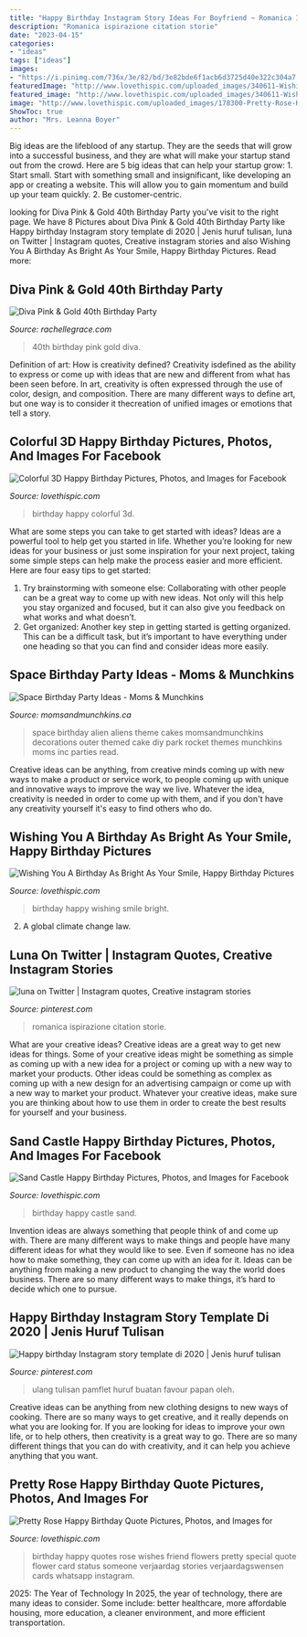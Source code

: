 ```yaml
---
title: "Happy Birthday Instagram Story Ideas For Boyfriend ~ Romanica Ispirazione Citation Storie"
description: "Romanica ispirazione citation storie"
date: "2023-04-15"
categories:
- "ideas"
tags: ["ideas"]
images:
- "https://i.pinimg.com/736x/3e/82/bd/3e82bde6f1acb6d3725d40e322c304a7.jpg"
featuredImage: "http://www.lovethispic.com/uploaded_images/340611-Wishing-You-A-Birthday-As-Bright-As-Your-Smile-Happy-Birthday.jpg"
featured_image: "http://www.lovethispic.com/uploaded_images/340611-Wishing-You-A-Birthday-As-Bright-As-Your-Smile-Happy-Birthday.jpg"
image: "http://www.lovethispic.com/uploaded_images/178300-Pretty-Rose-Happy-Birthday-Quote.jpg"
ShowToc: true
author: "Mrs. Leanna Boyer"
---
```



Big ideas are the lifeblood of any startup. They are the seeds that will grow into a successful business, and they are what will make your startup stand out from the crowd. Here are 5 big ideas that can help your startup grow: 1. Start small. Start with something small and insignificant, like developing an app or creating a website. This will allow you to gain momentum and build up your team quickly. 2. Be customer-centric.

	

		
looking for Diva Pink &amp; Gold 40th Birthday Party you've visit to the right page. We have 8 Pictures about Diva Pink &amp; Gold 40th Birthday Party like Happy birthday Instagram story template di 2020 | Jenis huruf tulisan, luna on Twitter | Instagram quotes, Creative instagram stories and also Wishing You A Birthday As Bright As Your Smile, Happy Birthday Pictures. Read more:
		
    
## Diva Pink &amp; Gold 40th Birthday Party

<img loading=lazy src="http://rachellegrace.com/wp-content/uploads/2014/08/Heather-2B40th-13.jpg" onerror="this.onerror=null;this.src='https://tse2.mm.bing.net/th?id=OIP.OZmqLoOvm5L3j_c-mQ-rXgHaLH&amp;pid=15.1';" alt="Diva Pink &amp; Gold 40th Birthday Party">

_Source: rachellegrace.com_

>40th birthday pink gold diva. 

	

Definition of art: How is creativity defined?
Creativity isdefined as the ability to express or come up with ideas that are new and different from what has been seen before. In art, creativity is often expressed through the use of color, design, and composition. There are many different ways to define art, but one way is to consider it thecreation of unified images or emotions that tell a story.

    
## Colorful 3D Happy Birthday Pictures, Photos, And Images For Facebook

<img loading=lazy src="http://www.lovethispic.com/uploaded_images/332815-Colorful-3d-Happy-Birthday-.jpg" onerror="this.onerror=null;this.src='https://tse1.mm.bing.net/th?id=OIP.eZzNZPfwlHRK-3HnS-XB1wHaKA&amp;pid=15.1';" alt="Colorful 3D Happy Birthday Pictures, Photos, and Images for Facebook">

_Source: lovethispic.com_

>birthday happy colorful 3d. 

	

What are some steps you can take to get started with ideas?
Ideas are a powerful tool to help get you started in life. Whether you’re looking for new ideas for your business or just some inspiration for your next project, taking some simple steps can help make the process easier and more efficient. Here are four easy tips to get started: 
1. Try brainstorming with someone else: Collaborating with other people can be a great way to come up with new ideas. Not only will this help you stay organized and focused, but it can also give you feedback on what works and what doesn’t. 
2. Get organized: Another key step in getting started is getting organized. This can be a difficult task, but it’s important to have everything under one heading so that you can find and consider ideas more easily. 

    
## Space Birthday Party Ideas - Moms &amp; Munchkins

<img loading=lazy src="https://www.momsandmunchkins.ca/wp-content/uploads/2014/02/space-birthday-party-ideas.jpg" onerror="this.onerror=null;this.src='https://tse1.mm.bing.net/th?id=OIP.dzZH7xOrLmURAYjlSMGRwgHaSZ&amp;pid=15.1';" alt="Space Birthday Party Ideas - Moms &amp; Munchkins">

_Source: momsandmunchkins.ca_

>space birthday alien aliens theme cakes momsandmunchkins decorations outer themed cake diy park rocket themes munchkins moms inc parties read. 

	

Creative ideas can be anything, from creative minds coming up with new ways to make a product or service work, to people coming up with unique and innovative ways to improve the way we live. Whatever the idea, creativity is needed in order to come up with them, and if you don't have any creativity yourself it's easy to find others who do.

    
## Wishing You A Birthday As Bright As Your Smile, Happy Birthday Pictures

<img loading=lazy src="http://www.lovethispic.com/uploaded_images/340611-Wishing-You-A-Birthday-As-Bright-As-Your-Smile-Happy-Birthday.jpg" onerror="this.onerror=null;this.src='https://tse1.mm.bing.net/th?id=OIP.gDFp45pzr_r9uHyc6RsUoQAAAA&amp;pid=15.1';" alt="Wishing You A Birthday As Bright As Your Smile, Happy Birthday Pictures">

_Source: lovethispic.com_

>birthday happy wishing smile bright. 

	

2. A global climate change law.

    
## Luna On Twitter | Instagram Quotes, Creative Instagram Stories

<img loading=lazy src="https://i.pinimg.com/736x/7f/84/76/7f8476d5b83da5630d0b464a6611dea3.jpg" onerror="this.onerror=null;this.src='https://tse4.mm.bing.net/th?id=OIP.W6xXpHpPs8XE0f4tkIiVcwHaMS&amp;pid=15.1';" alt="luna on Twitter | Instagram quotes, Creative instagram stories">

_Source: pinterest.com_

>romanica ispirazione citation storie. 

	

What are your creative ideas?
Creative ideas are a great way to get new ideas for things. Some of your creative ideas might be something as simple as coming up with a new idea for a project or coming up with a new way to market your products. Other ideas could be something as complex as coming up with a new design for an advertising campaign or come up with a new way to market your product. Whatever your creative ideas, make sure you are thinking about how to use them in order to create the best results for yourself and your business.

    
## Sand Castle Happy Birthday Pictures, Photos, And Images For Facebook

<img loading=lazy src="http://www.lovethispic.com/uploaded_images/328909-Sand-Castle-Happy-Birthday.jpg" onerror="this.onerror=null;this.src='https://tse3.mm.bing.net/th?id=OIP.eLy2664oxupG2H_CCwTNjgHaLA&amp;pid=15.1';" alt="Sand Castle Happy Birthday Pictures, Photos, and Images for Facebook">

_Source: lovethispic.com_

>birthday happy castle sand. 

	

Invention ideas are always something that people think of and come up with. There are many different ways to make things and people have many different ideas for what they would like to see. Even if someone has no idea how to make something, they can come up with an idea for it. Ideas can be anything from making a new product to changing the way the world does business. There are so many different ways to make things, it’s hard to decide which one to pursue.

    
## Happy Birthday Instagram Story Template Di 2020 | Jenis Huruf Tulisan

<img loading=lazy src="https://i.pinimg.com/736x/3e/82/bd/3e82bde6f1acb6d3725d40e322c304a7.jpg" onerror="this.onerror=null;this.src='https://tse4.mm.bing.net/th?id=OIP.WUlAYeS1UCU9gdTlk3mbqQHaNK&amp;pid=15.1';" alt="Happy birthday Instagram story template di 2020 | Jenis huruf tulisan">

_Source: pinterest.com_

>ulang tulisan pamflet huruf buatan favour papan oleh. 

	

Creative ideas can be anything from new clothing designs to new ways of cooking. There are so many ways to get creative, and it really depends on what you are looking for. If you are looking for ideas to improve your own life, or to help others, then creativity is a great way to go. There are so many different things that you can do with creativity, and it can help you achieve anything that you want.

    
## Pretty Rose Happy Birthday Quote Pictures, Photos, And Images For

<img loading=lazy src="http://www.lovethispic.com/uploaded_images/178300-Pretty-Rose-Happy-Birthday-Quote.jpg" onerror="this.onerror=null;this.src='https://tse2.mm.bing.net/th?id=OIP.hL6rYQ-21wmeELjyM8xv-wHaK0&amp;pid=15.1';" alt="Pretty Rose Happy Birthday Quote Pictures, Photos, and Images for">

_Source: lovethispic.com_

>birthday happy quotes rose wishes friend flowers pretty special quote flower card status someone verjaardag stories verjaardagswensen cards whatsapp instagram. 

	

2025: The Year of Technology
In 2025, the year of technology, there are many ideas to consider. Some include: better healthcare, more affordable housing, more education, a cleaner environment, and more efficient transportation.

